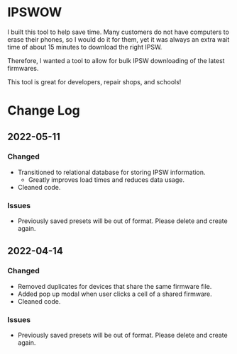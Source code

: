 # IPSWOW

I built this tool to help save time. Many customers do not have computers to erase their phones, so I would do it for them, yet it was always an extra wait time of about 15 minutes to download the right IPSW.

Therefore, I wanted a tool to allow for bulk IPSW downloading of the latest firmwares.

This tool is great for developers, repair shops, and schools!




# Change Log

## 2022-05-11

### Changed
- Transitioned to relational database for storing IPSW information.
  - Greatly improves load times and reduces data usage.
- Cleaned code. 

### Issues
- Previously saved presets will be out of format. Please delete and create again. 

## 2022-04-14

### Changed
- Removed duplicates for devices that share the same firmware file. 
- Added pop up modal when user clicks a cell of a shared firmware. 
- Cleaned code. 

### Issues
- Previously saved presets will be out of format. Please delete and create again. 
